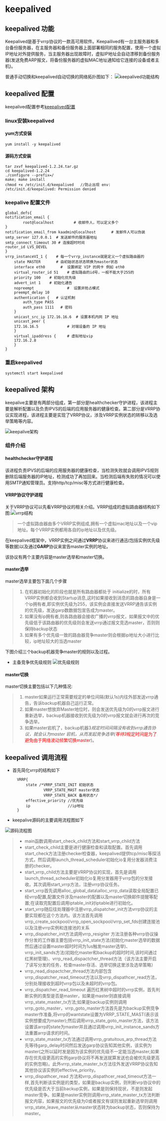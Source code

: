 # keepalived

## keepalived 功能

Keepalived是基于vrrp协议的一款高可用软件。Keepailived有一台主服务器和多台备份服务器，在主服务器和备份服务器上面部署相同的服务配置，使用一个虚拟IP地址对外提供服务，当主服务器出现故障时，虚拟IP地址会自动漂移到备份服务器(发送免费ARP报文，将备份服务器的虚拟MAC地址通知给它连接的设备或者主机)。

普通手动切换和keepalived自动切换的网络拓扑图如下：
![keepalived功能结构](keepalived功能.png)

## keepalived 配置

keepalived配置参考[keepalived配置](https://cloud.tencent.com/document/product/215/20186)

### linux安装keepalived

#### yum方式安装

    yum install -y keepalived

#### 源码方式安装

    tar zxvf keepalived-1.2.24.tar.gz
    cd keepalived-1.2.24
    ./configure --prefix=/
    make; make install
    chmod +x /etc/init.d/keepalived   //防止出现 env: /etc/init.d/keepalived: Permission denied

### keepalive 配置文件

    global_defs{
    notification_email {
            root@localhost         # 收邮件人，可以定义多个
    }
    notification_email_from kaadmin@localhost       # 发邮件人可以伪装
    smtp_server 127.0.0.1  # 发送邮件的服务器地址
    smtp_connect_timeout 30 # 连接超时时间
    router_id LVS_DEVEL        
    }
    vrrp_instanceVI_1 {    # 每一个vrrp_instance就是定义一个虚拟路由器的
        state MASTER       # 由初始状态状态转换为master状态
        interface eth0       #  设置绑定 VIP 的网卡 例如 eth0  
        virtual_router_id 51    # 虚拟路由的id号，一般不能大于255的
        priority 100    # 初始化优先级
        advert_int 1    # 初始化通告
        nopreempt               #  设置非抢占模式
        preempt_delay 10
        authentication {   # 认证机制
            auth_type PASS
            auth_pass 1111   # 密码
        }
        unicast_src_ip 172.16.16.6  # 设置本机内网 IP 地址
        unicast_peer {
        172.16.16.5             # 对端设备的 IP 地址
        }
        virtual_ipaddress {     # 虚拟地址vip
        172.16.2.8
        }
    }

### 重启keepalived

    systemctl start keepalived

## keepalived 架构

keepalive主要是有两部分组成，第一部分是healthchecker守护进程，该进程主要是解析配置以及负责IPVS的后端的应用服务器的健康检查。第二部分是VRRP协议实现进程，该进程主要是实现了VRRP协议，涉及VRRP实例状态的转移以及选举策略等内容。

![keepalive架构](keepalive架构图.png)

### 组件介绍

#### healthchecker守护进程

该进程负责IPVS的后端的应用服务器的健康检查，当检测失败就会调用IPVS规则删除后端服务器的IP地址，检测成功了再加回来。当检测后端有失败的情况可以使用SMTP通知管理员。支持http/tcp/misc等方式进行健康检查。

#### VRRP协议守护进程

关于VRRP协议可以先看VRRP协议的相关介绍。VRRP组成的虚拟路由器结构如下图:![vrrp结构](vrrp结构.png)  
> 一个虚拟路由器由多个VRRP实例组成,拥有一个虚拟mac地址以及一个vip地址。每个VRRP实例都用各自的ip地址以及优先级。

在keepalived框架中，VRRP实例之间通过**VRRP**协议来进行通迅(包括实例优先级等数据)以及通过**GARP**协议来宣告master实例的地址。

该协议有两个主要内容是master选举和master切换。

#### master选举

master选举主要包下面几个步骤

> 1. 在机器初始化的阶段也就是所有路由器都处于 initialize的时，所有VRRP实例都会收到Startup消息,这时如果接收到消息的路由器自身是一个ip拥有者,即实例优先级为255，该实例会直接发送VRRP通告该实例的优先级，发送garp数数据包宣告成为master。
> 2. 如果没有ip拥有者,则各路由器会接收广播的vrrp报文，如果报文中的优先级低于该路由器的优先级则会发送vrrp通过报文竞选master，否则则保持backup状态
> 3. 如果有多个优先级一致的路由器竞争master则会根据ip地址大小进行比较，ip地址较大的当选master

下图介绍三个backup机器竞争master的规则以及过程。

* 主备竞争优先级规则
    ![优先级规则](arrpmaster竞争情况.png)

#### master切换

master切换主要包括以下几种情况:

> 1. master如果运行正常需要规定的单位间隔(默认1s)内往外部发送vrrp通告，告诉backup机器自己运行正常。
> 2. 如果master想放弃Master地位时，则会发送优先级为0的vrrp报文进行重新选举，backup机器接收到优先级为0的vrrp报文就会进行再次的竞争选举。
> 3. 如果master宕机了，backup机器3*规定时间间隔没有收到vrrp通告协议，就会认为master 宕机，从而发起竞争选举(<font color=red>等待3*规定时间是为了避免由于网络波动频繁切换master</font>)。

## keepalived 调用流程

* 首先简化vrrp的结构如下

        VRRP{
            state /*VRRP_STATE_INIT 初始状态
                    VRRP_STATE_MAST master状态
                    VRRP_STATE_BACK 备用状态*/
            effective_priority //优先级
            ip                 //ip地址
        }

* keepalive源码的主要调用流程图如下

![源码流程图](keepalived实现流程.png)

> * main函数调用start_check_child方法和start_vrrp_child方法
> * start_check_child主要是进行健康检查和读取配置。首先调用start_check方法注册checker检查器，keepalived提供tcp/misc等探活方式，然后调用launch_thread_scheduler初始化io复用分发器消费注册的checker。
> * start_vrrp_child方法主要是VRRP协议的实现，首先是调用launch_thread_scheduler初始化io复用分发器用于vrrp包的分发接收。其次调用start_vrrp方法，注册vrrp协议任务。
> * start_vrrp首先调用alloc_global_data\alloc_vrrp_data读取全局配置已经vrrp配置,配置文件涉及master的配置以及master切换邮件提醒等配置;在读取完配置后调用iptable_init对iptable进行初始化。
> * start_vrrp随后往处理器中注册vrrp_dispatcher_init方法vrrp协议的主要实现都在这个方法内。该方法首先调用vrrp_create_sockpool/vrrp_open_sockpool/vrrp_set_fds创建连接池以及注册vrrp实例和连接池的关系
> * vrrp_dispatcher_init方法调用vrrp_resigiter
方法注册各种vrrp协议操作分发的工作器主要包括vrrp_init_state方法(初始化master选举的数据然后通过设置master超时时间为1us触发master选举)、vrrp_init_sands方法(初始化master和backup的超时时间,该时间通过红黑树管理)、vrrp_read_dispactcher_thread方法（该方法主要开启了读写分发的任务，检查master存活、选举切换这里涉及选举策略）
> * vrrp_read_dispactcher_thread方法内部包含vrrp_dispatcher_read_timeout方法以及vrrp_dispathcer_read方法，分别处理接收到超时vrrp包以及未超时的vrrp包。
> * vrrp_dispatcher_read_timeout 遍历红黑树中超时的vrrp实例，首先判断实例的类型是否是master，如果是master则直接调用vrrp_state_master_tx方法;如果是backup实例则调用vrrp_goto_master，vrrp_goto_master方法首先是为backup实例竞争master作准备,将vrrp的wantstate设置为VRRP_STATE_MAST(表示该实例想要成为master);然后调用vrrp_state_goto_master方法，该方法设置该arrp的state为master并且通过调用vrrp_init_instance_sands方法重置arrp请求的时间。
> * vrrp_state_master_tx方法通过调用vrrp_gratuitous_arp_thread方法先等待garp_delay时间然后发送garp协议告知其他实例，该实例为master(之所以延时发是因为该实例的优先级不一定能当选master,如果存在优先级更高的实例garp协议将不再发送就算发送也会被优先级更高的实例忽略)。此外vrrp_state_master_tx方法往外发送VRRP协议告知其他协议该实例的effective_priority。
> * vrrp_dispathcer_read 方法和vrrp_dispathcer_read_timeout方法一样,首先判断该实例是的类型，如果是backup实例，则判断vrp协议中的优先级是否大于当前backup实例，如果是则保持现状，不是则发起master竞争。如果是master实例则调用vrrp_state_master_tx方法判断报文内容，如果报文的优先级为0或者报文有误则发起重新选举则调用vrrp_state_leave_master从master状态转为backup状态，否则保持为master。

